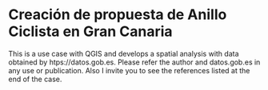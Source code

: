 # Creación de propuesta de Anillo Ciclista en Gran Canaria


This is a use case with QGIS and develops a spatial analysis with data obtained by htps://datos.gob.es. 
Please refer the author and datos.gob.es in any use or publication. Also I invite you to see the references listed at the end of the case.
